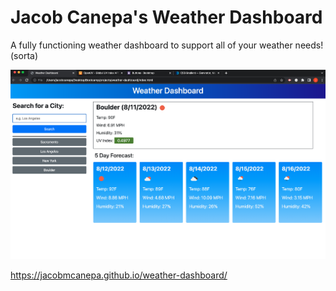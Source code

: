 # Jacob Canepa's Weather Dashboard

A fully functioning weather dashboard to support all of your weather needs! (sorta)

![not working](./assets/images/readme-screenshot.png)

https://jacobmcanepa.github.io/weather-dashboard/
